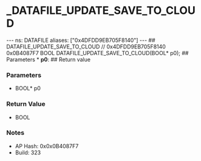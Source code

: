 # _DATAFILE_UPDATE_SAVE_TO_CLOUD

--- ns: DATAFILE aliases: ["0x4DFDD9EB705F8140"] --- ## DATAFILE_UPDATE_SAVE_TO_CLOUD  // 0x4DFDD9EB705F8140 0x0B4087F7 BOOL DATAFILE_UPDATE_SAVE_TO_CLOUD(BOOL* p0);  ## Parameters * **p0**:  ## Return value

### Parameters
* BOOL* p0

### Return Value
* BOOL

### Notes
* AP Hash: 0x0x0B4087F7
* Build: 323

